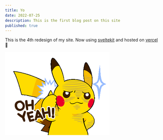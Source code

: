 ```yaml
---
title: Yo
date: 2022-07-25
description: This is the first blog post on this site
published: true
---
```


This is the 4th redesign of my site. Now using [sveltekit](https://kit.svelte.dev/) and hosted on [vercel](https://vercel.com/) 🚀

![Pikachu gives a thumbs up](./pikachu-oh-yeah.gif)